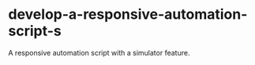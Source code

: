 # develop-a-responsive-automation-script-s
A responsive automation script with a simulator feature.
